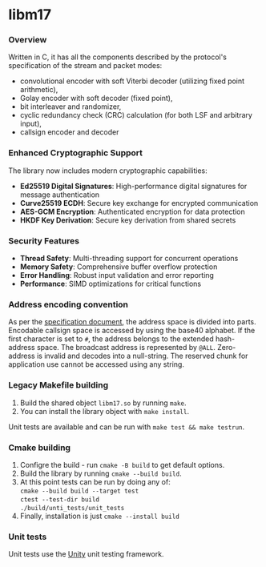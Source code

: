 # libm17

### Overview
Written in C, it has all the components described by the protocol's specification of the stream and packet modes:
- convolutional encoder with soft Viterbi decoder (utilizing fixed point arithmetic),
- Golay encoder with soft decoder (fixed point),
- bit interleaver and randomizer,
- cyclic redundancy check (CRC) calculation (for both LSF and arbitrary input),
- callsign encoder and decoder

### Enhanced Cryptographic Support
The library now includes modern cryptographic capabilities:
- **Ed25519 Digital Signatures**: High-performance digital signatures for message authentication
- **Curve25519 ECDH**: Secure key exchange for encrypted communication
- **AES-GCM Encryption**: Authenticated encryption for data protection
- **HKDF Key Derivation**: Secure key derivation from shared secrets

### Security Features
- **Thread Safety**: Multi-threading support for concurrent operations
- **Memory Safety**: Comprehensive buffer overflow protection
- **Error Handling**: Robust input validation and error reporting
- **Performance**: SIMD optimizations for critical functions

### Address encoding convention
As per the [specification document](https://github.com/M17-Project/M17_spec), the address space is divided into parts. Encodable callsign space is accessed by using the base40 alphabet. If the first character is set to `#`, the address belongs to the extended hash-address space. The broadcast address is represented by `@ALL`. Zero-address is invalid and decodes into a null-string. The reserved chunk for application use cannot be accessed using any string.

### Legacy Makefile building
1. Build the shared object `libm17.so` by running `make`.<br>
2. You can install the library object with `make install`.

Unit tests are available and can be run with `make test && make testrun`.

### Cmake building
1. Configre the build - run `cmake -B build` to get default options.<br>
2. Build the library by running `cmake --build build`.<br>
3. At this point tests can be run by doing any of:<br>
`cmake --build build --target test`<br>
`ctest --test-dir build`<br>
`./build/unti_tests/unit_tests`
4. Finally, installation is just `cmake --install build`

### Unit tests
Unit tests use the [Unity](https://github.com/ThrowTheSwitch/Unity) unit testing framework.
